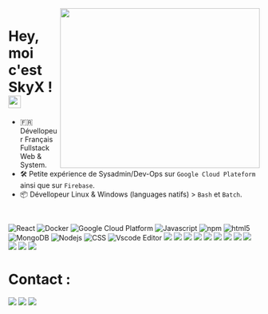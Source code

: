 <img align="right" src="https://github.com/abhisheknaiidu/abhisheknaiidu/blob/master/code.gif?raw=true" width="400" height="320" />

<h1>Hey, moi c'est SkyX ! <img src="https://media.giphy.com/media/hvRJCLFzcasrR4ia7z/giphy.gif" width="25px"></h1> 

- 🇫🇷 Dévellopeur Français Fullstack Web & System.
- 🛠️ Petite expérience de Sysadmin/Dev-Ops sur ``Google Cloud Plateform`` ainsi que sur ``Firebase``.
- 📦 Dévellopeur Linux & Windows (languages natifs) > ``Bash`` et ``Batch``.
<br>

<p>
  <img alt="React" src="https://img.shields.io/badge/-React-45b8d8?style=flat-square&logo=react&logoColor=white" />
  <img alt="Docker" src="https://img.shields.io/badge/-Docker-46a2f1?style=flat-square&logo=docker&logoColor=white" />
  <img alt="Google Cloud Platform" src="https://img.shields.io/badge/-Google_Cloud_Platform-1a73e8?style=flat-square&logo=google-cloud&logoColor=white" />
  <img alt="Javascript" src="https://img.shields.io/badge/JavaScript-F7DF1E?style=flat-square&logo=Javascript&logoColor=white" />
  <img alt="npm" src="https://img.shields.io/badge/-NPM-CB3837?style=flat-square&logo=npm&logoColor=white" />
  <img alt="html5" src="https://img.shields.io/badge/-HTML5-E34F26?style=flat-square&logo=html5&logoColor=white" />
  <img alt="MongoDB" src="https://img.shields.io/badge/-MongoDB-13aa52?style=flat-square&logo=mongodb&logoColor=white" />
  <img alt="Nodejs" src="https://img.shields.io/badge/-Nodejs-43853d?style=flat-square&logo=Node.js&logoColor=white" />
  <img alt="CSS" src="https://img.shields.io/badge/CSS-239120?&style=flat-square&logo=css3&logoColor=white" />
  <img alt="Vscode Editor" src="https://img.shields.io/badge/--007ACC?logo=visual%20studio%20code&logoColor=ffffff"/>
  <img src="https://img.shields.io/badge/.NET-5C2D91?style=flat-square&logo=C# .net&logoColor=white"/>
  <img src="https://img.shields.io/badge/Python-14354C?style=flat-square&logo=python&logoColor=white"/>
  <img src="https://img.shields.io/badge/C-00599C?style=flate-square&logo=c&logoColor=white"/>
  <img src="https://img.shields.io/badge/C%2B%2B-00599C?style=flate-square&logo=c%2B%2B&logoColor=white"/>
  <img src="https://img.shields.io/badge/C%23-239120?style=flate-square&logo=c-sharp&logoColor=white"/>
  <img src="https://img.shields.io/badge/Java-ED8B00?style=flate-square&logo=c-sharp&logoColor=white"/>
  <img src="https://img.shields.io/badge/PHP-777BB4?style=flate-square&logo=c-sharp&logoColor=white"/>
  <img src="https://img.shields.io/badge/Vue.js-35495E?style=flate-square&logo=c-sharp&logoColor=white"/>
  <img src="https://img.shields.io/badge/jQuery-0769AD?style=flate-square&logo=c-sharp&logoColor=white"/>
  <img src="https://img.shields.io/badge/Bootstrap-563D7C?style=flate-square&logo=c-sharp&logoColor=white"/>
  <img src="https://img.shields.io/badge/MySQL-00000F?style=flate-square&logo=c-sharp&logoColor=white"/>
  <img src="https://img.shields.io/badge/Ubuntu-E95420?style=flate-square&logo=ubuntu&logoColor=white"/>
</p>

# Contact :
<p>
  <a href="https://twitter.com/SkyX89345423/" target="_blank"><img src="https://img.shields.io/badge/Twitter-1DA1F2?style=flate-square&logo=twitter&logoColor=white"/></a>
  <a href="https://github.com/SkyX-ID-FR" target="_blank"><img src="https://img.shields.io/badge/GitHub-100000?style=flate-square&logo=github&logoColor=white" /></a>
  <a href="https://open.spotify.com/user/1cyinrp22lgifg711zgvp68sv" target="_blank"><img src="https://img.shields.io/badge/Spotify-1ED760?&style=fflate-square&logo=spotify&logoColor=white"/></a>
</p>
